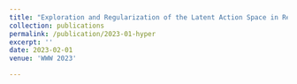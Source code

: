 ```yaml
---
title: "Exploration and Regularization of the Latent Action Space in Recommendation"
collection: publications
permalink: /publication/2023-01-hyper
excerpt: ''
date: 2023-02-01
venue: 'WWW 2023'

---
```

